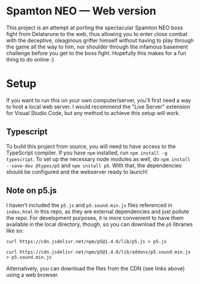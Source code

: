 # Spamton NEO — Web version
This project is an attempt at porting the spectacular Spamton NEO boss fight from Delatarune to the web, thus allowing you to enter close combat with the deceptive, oleaginous grifter himself without having to play through the game all the way to him, nor shoulder through the infamous basement challenge before you get to the boss fight.
Hopefully this makes for a fun thing to do online :)

# Setup
If you want to run this on your own computer/server, you'll first need a way to host a local web server. I would recommend the "Live Server" extension for Visual Studio Code, but any method to achieve this setup will work. 

## Typescript
To build this project from source, you will need to have access to the TypeScript compiler. If you have `npm` installed, run `npm install -g typescript`.
To set up the necessary node modules as well, do `npm install --save-dev @types/p5` and `npm install p5`.
With that, the dependencies should be configured and the webserver ready to launch!

## Note on p5.js

I haven't included the `p5.js` and `p5.sound.min.js` files referenced in `index.html` in this repo, as they are external dependencies and just pollute the repo. For development purposes, it is more convenient to have them available in the local directory, though, so you can download the `p5` libraries like so:

`curl https://cdn.jsdelivr.net/npm/p5@1.4.0/lib/p5.js > p5.js`

`curl https://cdn.jsdelivr.net/npm/p5@1.4.0/lib/addons/p5.sound.min.js > p5.sound.min.js`

Alternatively, you can download the files from the CDN (see links above) using a web browser.